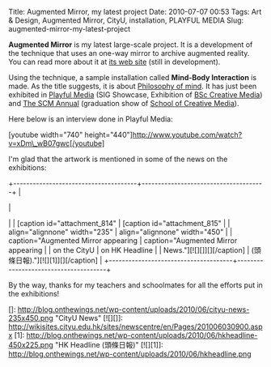 Title: Augmented Mirror, my latest project
Date: 2010-07-07 00:53
Tags: Art &amp; Design, Augmented Mirror, CityU, installation, PLAYFUL MEDIA
Slug: augmented-mirror-my-latest-project

**Augmented Mirror** is my latest large-scale project. It is a
development of the technique that uses an one-way mirror
to archive augmented reality. You can read more about it at [its web
site][] (still in development).

Using the technique, a sample installation called **Mind-Body
Interaction** is made. As the title suggests, it is about [Philosophy of
mind][]. It has just been exhibited in [Playful Media][] (SIG Showcase,
Exhibition of [BSc Creative Media][]) and [The SCM Annual][] (graduation
show of [School of Creative Media][]).

Here below is an interview done in Playful Media:

[youtube width="740"
height="440"]http://www.youtube.com/watch?v=xDm\_wB07gwc[/youtube]

I'm glad that the artwork is mentioned in some of the news on the
exhibitions:

+--------------------------------------+--------------------------------------+
| <p>                                  | <p>                                  |
| [caption id="attachment\_814"        | [caption id="attachment\_815"        |
| align="alignnone" width="235"        | align="alignnone" width="450"        |
| caption="Augmented Mirror appearing  | caption="Augmented Mirror appearing  |
| on the CityU                         | on HK Headline                       |
| News."][![][]][][/caption]           | (頭條日報)."][![][1]][][/caption]    |
+--------------------------------------+--------------------------------------+

By the way, thanks for my teachers and schoolmates for all the efforts
put in the exhibitions!

  [its web site]: http://augmented-mirror.onthewings.net/
  [Philosophy of mind]: http://en.wikipedia.org/wiki/Philosophy_of_mind
  [Playful Media]: http://playfulmedia.hk/
  [BSc Creative Media]: http://sweb.cityu.edu.hk/bsccm/
  [The SCM Annual]: http://www.thescmannual.hk/
  [School of Creative Media]: http://www.cityu.edu.hk/scm/
  []: http://blog.onthewings.net/wp-content/uploads/2010/06/cityu-news-235x450.png
    "CityU News"
  [![][]]: http://wikisites.cityu.edu.hk/sites/newscentre/en/Pages/201006030900.aspx
  [1]: http://blog.onthewings.net/wp-content/uploads/2010/06/hkheadline-450x225.png
    "HK Headline (頭條日報)"
  [![][1]]: http://blog.onthewings.net/wp-content/uploads/2010/06/hkheadline.png
